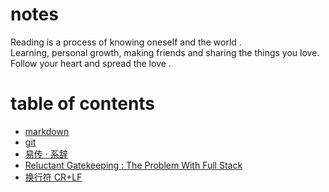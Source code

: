 # notes

Reading is a process of knowing oneself and the world .  
Learning, personal growth, making friends and sharing the things you love.
Follow your heart and spread the love .  

# table of contents

- [markdown](./markdown/markdown.md)
- [git](./git/git.md)
- [易传 · 系辞](./jici/jici.md)
- [Reluctant Gatekeeping : The Problem With Full Stack](http://www.heydonworks.com/article/reluctant-gatekeeping-the-problem-with-full-stack)
- [换行符 CR+LF](./CR+LF/CR+LF.md)